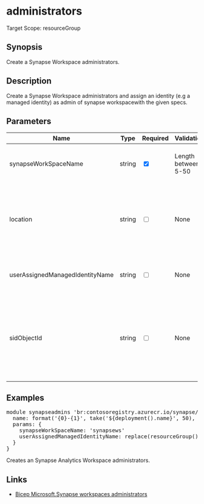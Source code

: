 ﻿# administrators

Target Scope: resourceGroup

## Synopsis
Create a Synapse Workspace administrators.

## Description
Create a Synapse Workspace administrators and assign an identity (e.g a managed identity) as admin of synapse workspacewith the given specs.

## Parameters
| Name | Type | Required | Validation | Default value | Description |
| -- |  -- | -- | -- | -- | -- |
| synapseWorkSpaceName | string | <input type="checkbox" checked> | Length between 5-50 | <pre></pre> | Required. Name of the existing Synapse Workspace. |
| location | string | <input type="checkbox"> | None | <pre>resourceGroup().location</pre> | Specifies the Azure location where the resource should be created. Defaults to the resourcegroup location. |
| userAssignedManagedIdentityName | string | <input type="checkbox"> | None | <pre>replace(resourceGroup().name, 'rg', 'mi')</pre> | The name to assign to this user assigned managed identity. |
| sidObjectId | string | <input type="checkbox"> | None | <pre>''</pre> | Required. Object ID of the workspace active directory administrator. This can be a EntraId Group or User Object ID. |

## Examples
<pre>
module synapseadmins 'br:contosoregistry.azurecr.io/synapse/workspaces/administrators:latest' = {
  name: format('{0}-{1}', take('${deployment().name}', 50), 'synapseadmins')
  params: {
    synapseWorkSpaceName: 'synapsews'
    userAssignedManagedIdentityName: replace(resourceGroup().name, 'rg', 'mi') //will be the admin of the synapse workspace and the UIM will be created
  }
}
</pre>
<p>Creates an Synapse Analytics Workspace administrators.</p>

## Links
- [Bicep Microsoft.Synapse workspaces administrators](https://learn.microsoft.com/en-us/azure/templates/microsoft.synapse/workspaces/administrators?pivots=deployment-language-bicep)
